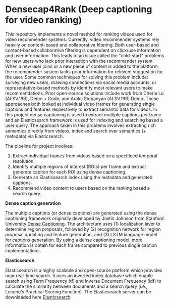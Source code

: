 # Densecap4Rank (Deep captioning for video ranking)
This repository implements a novel method for ranking videos used for video recommender systems. Currently, video recommender systems rely heavily on content-based and collaborative filtering. Both user-based and content-based collaborative filtering is dependent on click/use information and user information. This leads to an issue called the "cold-start" problems for new users who lack prior interaction with the recommender system. When a new user joins or a new piece of content is added to the platform, the recommender system lacks prior information for relevent suggestion for the user. Some common techniques for solving this problem include: surveying new users, drawing connections via social media accounts, or representative-based methods by identify most relevant users to make recommendations. Prior open-source solutions include work from Cherie Lu (AI.SV.19B), Demo + Code, and Araks Stepanyan (AI.SV.19B) Demo. These approaches both looked at individual video frames for generating single captions and features respectively to extract semantic data for videos. In this project dense captioning is used to extract multiple captions per frame and an Elasticsearch framework is used for indexing and searching based a user query. The approach taken in this problems involves extracting rich semantics directly from videos, index and search over semantics (+ metadata) via Elasticsearch.

The pipeline for project involves:

1. Extract individual frames from videos based on a specificed temporal resolution.
2. Identify multiple regions of interest (ROIs) per frame and extract generate caption for each ROI using dense captioning.
3. Generate an Elasticsearch index using the metadata and generated captions.
4. Recommend video content to users based on the ranking based a search query.

__Dense caption generation__

The multiple captions (or dense captions) are generated using the dense captioning framework originally developed by Justin Johnson from Stanford University [Dense Captioning](https://github.com/jcjohnson/densecap). The architecture uses (1) localization layer to determine region proposals, followed by (2) recognition network for region proposal updating and feature generation, and (3) LSTM language model for captions generation. By using a dense captioning model, more information is obtain for each frame compared to previous single caption implementations.


__Elasticsearch__

Elasticsearch is a highly scalable and open-source platform which provides near real-time search. It uses an inverted index database which enable search using Term Frequency (tf) and Inverse Document Frequency (idf) to calculate the similarity between documents and a search query (i.e., Lucene's Practical Scoring Function). The Elasticsearch server can be downloaded here [Elasticsearch](https://github.com/elastic/elasticsearch)

